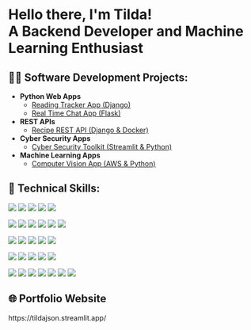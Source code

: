 <h1>Hello there, I'm Tilda!<br/>
A Backend Developer and Machine Learning Enthusiast</h1>

<h2>👨‍💻 Software Development Projects:</h2>

- <b>Python Web Apps</b>
  - [Reading Tracker App (Django)](https://github.com/tildajson/BookBuddy)
  - [Real Time Chat App (Flask)](https://github.com/tildajson/SocialSphere)
- <b>REST APIs</b>
  - [Recipe REST API (Django & Docker)](https://github.com/tildajson/recipe-REST-API)
- <b>Cyber Security Apps</b>
  - [Cyber Security Toolkit (Streamlit & Python)](https://github.com/tildajson/PasswordVault)
- <b>Machine Learning Apps</b>
  - [Computer Vision App (AWS & Python)](https://github.com/tildajson/AWS-computer-vision)
  

<h2>🔧 Technical Skills:</h2>

![](https://img.shields.io/badge/Programming-3766AB?style=flat-square) ![](https://img.shields.io/badge/Python-232F3E?style=flat-square&logo=Python&logoColor=white) ![](https://img.shields.io/badge/Javascript-232F3E?style=flat-square&logo=javascript&logoColor=white) ![](https://img.shields.io/badge/Git-232F3E?style=flat-square&logo=Git&logoColor=white) ![](https://img.shields.io/badge/Linux-232F3E?style=flat-square&logo=Linux&logoColor=white)  <br/>

![](https://img.shields.io/badge/Backend-3766AB?style=flat-square) ![](https://img.shields.io/badge/Django-232F3E?style=flat-square&logo=Django&logoColor=white) ![](https://img.shields.io/badge/Flask-232F3E?style=flat-square&logo=Flask&logoColor=white) ![](https://img.shields.io/badge/Node.js-232F3E?style=flat-square&logo=Node.js&logoColor=white) ![](https://img.shields.io/badge/Express-232F3E?style=flat-square&logo=Express&logoColor=white) ![](https://img.shields.io/badge/Docker-232F3E?style=flat-square&logo=Docker&logoColor=white) <br/>

![](https://img.shields.io/badge/Frontend-3766AB?style=flat-square) ![](https://img.shields.io/badge/React-232F3E?style=flat-square&logo=React&logoColor=white) ![](https://img.shields.io/badge/Bootstrap-232F3E?style=flat-square&logo=Bootstrap&logoColor=white) ![](https://img.shields.io/badge/HTML-232F3E?style=flat-square&logo=HTML&logoColor=white) ![](https://img.shields.io/badge/CSS-232F3E?style=flat-square&logo=CSS&logoColor=white) </br>

![](https://img.shields.io/badge/Databases-3766AB?style=flat-square) ![](https://img.shields.io/badge/MySql-232F3E?style=flat-square&logo=MySql&logoColor=white) ![](https://img.shields.io/badge/Postgres-232F3E?style=flat-square&logo=Postgresql&logoColor=white) ![](https://img.shields.io/badge/SQLite-232F3E?style=flat-square&logo=SQLite&logoColor=white) ![](https://img.shields.io/badge/MongoDB-232F3E?style=flat-square&logo=MongoDB&logoColor=white) <br/>

![](https://img.shields.io/badge/Tools-3766AB?style=flat-square) ![](https://img.shields.io/badge/Jupyter-232F3E?style=flat-square&logo=Jupyter&logoColor=white) ![](https://img.shields.io/badge/Anaconda-232F3E?style=flat-square&logo=Anaconda&logoColor=white) ![](https://img.shields.io/badge/AWS-232F3E?style=flat-square&logo=AmazonAWS&logoColor=white) ![](https://img.shields.io/badge/PyCharm-232F3E?style=flat-square&logo=PyCharm&logoColor=white) ![](https://img.shields.io/badge/VSCode-232F3E?style=flat-square&logo=VisualStudio&logoColor=white) ![](https://img.shields.io/badge/Streamlit-232F3E?style=flat-square&logo=Streamlit&logoColor=white)

<h2>🌐 Portfolio Website</h2>
https://tildajson.streamlit.app/

<!--
**tildajson/tildajson** is a ✨ _special_ ✨ repository because its `README.md` (this file) appears on your GitHub profile.

Here are some ideas to get you started:

- 🔭 I’m currently working on ...
- 🌱 I’m currently learning ...
- 👯 I’m looking to collaborate on ...
- 🤔 I’m looking for help with ...
- 💬 Ask me about ...
- 📫 How to reach me: ...
- 😄 Pronouns: ...
- ⚡ Fun fact: ...
-->
